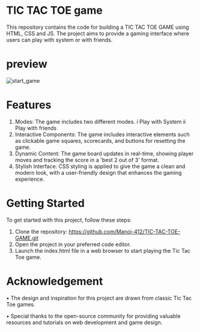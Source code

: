 # TIC TAC TOE game
This repository contains the code for building a TIC TAC TOE GAME using HTML, CSS and JS. The project aims to provide a gaming interface where users can play with system or with friends.

# preview
![start_game](https://github.com/user-attachments/assets/6805b36c-9b6d-476e-96cb-64cfc5dbb920)

# Features
1. Modes: The game includes two different modes.
 i Play with System
ii Play with friends
2. Interactive Components: The game includes interactive elements such as clickable game squares, scorecards, and buttons for resetting the game.
3. Dynamic Content: The game board updates in real-time, showing player moves and tracking the score in a 'best 2 out of 3' format.
4. Stylish Interface: CSS styling is applied to give the game a clean and modern look, with a user-friendly design that enhances the gaming experience.


# Getting Started
To get started with this project, follow these steps:
1. Clone the repository: https://github.com/Manoj-412/TIC-TAC-TOE-GAME.git
2. Open the project in your preferred code editor.
3. Launch the index.html file in a web browser to start playing the Tic Tac Toe game.

# Acknowledgement
• The design and inspiration for this project are drawn from classic Tic Tac Toe games.

• Special thanks to the open-source community for providing valuable resources and tutorials on web development and game design.
